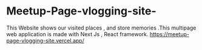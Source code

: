 # Meetup-Page-vlogging-site-
This Website shows our visited places , and store memories .This multipage web application is made with Next Js , React framework.
https://meetup-page-vlogging-site.vercel.app/
